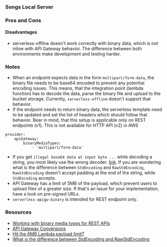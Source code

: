 ### Songs Local Server


### Pros and Cons

#### Disadvantages
- serverless-offline doesn't work correctly with binary data, which is not inline with API Gateway behavior. The difference between both environments make development and testing harder.

### Notes
- When an endpoint expects data in the form `multipart/form-data`, the binary file needs to be base64 encoded to prevent any potential encoding issues. This means, that the integration point (lambda function) has to decode the data, parse the binary file and upload to the bucket storage. Currently, `serverless-offline` doesn't support that behavior.
- If the endpoint needs to return binary data, the serverless template need to be updated and set the list of headers which should follow that behavior. Bear in mind, that this setup is applicable only on REST endpoints (v1). This is not available for HTTP API (v2) in AWS

```
provider:
    apiGateway:
        binaryMediaTypes:
            - 'multipart/form-data'
```

- If you get `illegal base64 data at input byte ...` while decoding a string, you most likely use the wrong decoder. [link](https://stackoverflow.com/questions/69753478/use-base64-stdencoding-or-base64-rawstdencoding-to-decode-base64-string-in-go). If you are wondering what is the difference between `StdEncoding` and `RawStdEncoding`, `RawStdEncoding` doesn't accept padding at the end of the string, while `StdEncoding` accepts.
- API Gateway has a limit of 5MB of the payload, which prevent users to upload files of a greater size. If that's an issue for your implementation, have a look on pre-signed URLs.
- `serverless-apigw-binary` is intended for REST endpoint only.

### Resources
- [Working with binary media types for REST APIs](https://docs.aws.amazon.com/apigateway/latest/developerguide/api-gateway-payload-encodings.html)
- [API Gateway Conversions](https://docs.aws.amazon.com/apigateway/latest/developerguide/api-gateway-payload-encodings-workflow.html)
- [Hit the 6MB Lambda payload limit?](https://theburningmonk.com/2020/04/hit-the-6mb-lambda-payload-limit-heres-what-you-can-do/)
- [What is the difference between StdEncoding and RawStdEncoding](https://pkg.go.dev/encoding/base64#:~:text=RawStdEncoding%20is%20the%20standard%20raw,StdEncoding%20but%20omits%20padding%20characters.&text=RawURLEncoding%20is%20the%20unpadded%20alternate%20base64%20encoding%20defined%20in%20RFC%204648.&text=StdEncoding%20is%20the%20standard%20base64%20encoding%2C%20as%20defined%20in%20RFC%204648.)